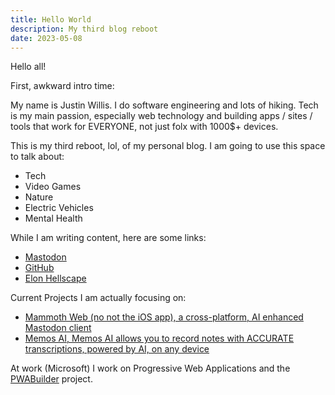 ```yaml
---
title: Hello World
description: My third blog reboot
date: 2023-05-08
---
```


Hello all! 

First, awkward intro time:

My name is Justin Willis. I do software engineering and lots of hiking. Tech is my main passion, especially web technology and building apps / sites / tools that work for EVERYONE, not just folx with 1000$+ devices. 

This is my third reboot, lol, of my personal blog. I am going to use this space to talk about:

- Tech
- Video Games
- Nature
- Electric Vehicles
- Mental Health

While I am writing content, here are some links:

- [Mastodon](https://tech.lgbt/@lilPWA)
- [GitHub](https://github.com/jgw96)
- [Elon Hellscape](https://twitter.com/Justinwillis96)

Current Projects I am actually focusing on:

- [Mammoth Web (no not the iOS app), a cross-platform, AI enhanced Mastodon client](https://www.mammothsocial.app)
- [Memos AI, Memos AI allows you to record notes with ACCURATE transcriptions, powered by AI, on any device](https://white-rock-01cf9891e.3.azurestaticapps.net/)


At work (Microsoft) I work on Progressive Web Applications and the [PWABuilder](https://www.pwabuilder.com) project.


